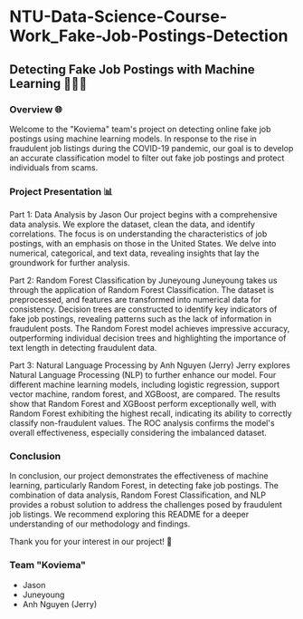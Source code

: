 # NTU-Data-Science-Course-Work_Fake-Job-Postings-Detection

## Detecting Fake Job Postings with Machine Learning 👩‍💻🤖

### Overview 🌐
Welcome to the "Koviema" team's project on detecting online fake job postings using machine learning models. In response to the rise in fraudulent job listings during the COVID-19 pandemic, our goal is to develop an accurate classification model to filter out fake job postings and protect individuals from scams.

### Project Presentation 📊
Part 1: Data Analysis by Jason
Our project begins with a comprehensive data analysis. We explore the dataset, clean the data, and identify correlations. The focus is on understanding the characteristics of job postings, with an emphasis on those in the United States. We delve into numerical, categorical, and text data, revealing insights that lay the groundwork for further analysis.

Part 2: Random Forest Classification by Juneyoung
Juneyoung takes us through the application of Random Forest Classification. The dataset is preprocessed, and features are transformed into numerical data for consistency. Decision trees are constructed to identify key indicators of fake job postings, revealing patterns such as the lack of information in fraudulent posts. The Random Forest model achieves impressive accuracy, outperforming individual decision trees and highlighting the importance of text length in detecting fraudulent data.

Part 3: Natural Language Processing by Anh Nguyen (Jerry)
Jerry explores Natural Language Processing (NLP) to further enhance our model. Four different machine learning models, including logistic regression, support vector machine, random forest, and XGBoost, are compared. The results show that Random Forest and XGBoost perform exceptionally well, with Random Forest exhibiting the highest recall, indicating its ability to correctly classify non-fraudulent values. The ROC analysis confirms the model's overall effectiveness, especially considering the imbalanced dataset.

### Conclusion
In conclusion, our project demonstrates the effectiveness of machine learning, particularly Random Forest, in detecting fake job postings. The combination of data analysis, Random Forest Classification, and NLP provides a robust solution to address the challenges posed by fraudulent job listings. We recommend exploring this README for a deeper understanding of our methodology and findings.

Thank you for your interest in our project! 🙌

### Team "Koviema"

- Jason
- Juneyoung
- Anh Nguyen (Jerry)
